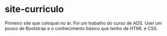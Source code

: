 # site-curriculo
Primeiro site que coloquei no ar. Foi um trabalho do curso de ADS. Usei um pouco de Bootstrap e o conhecimento básico que tenho de HTML e CSS.
